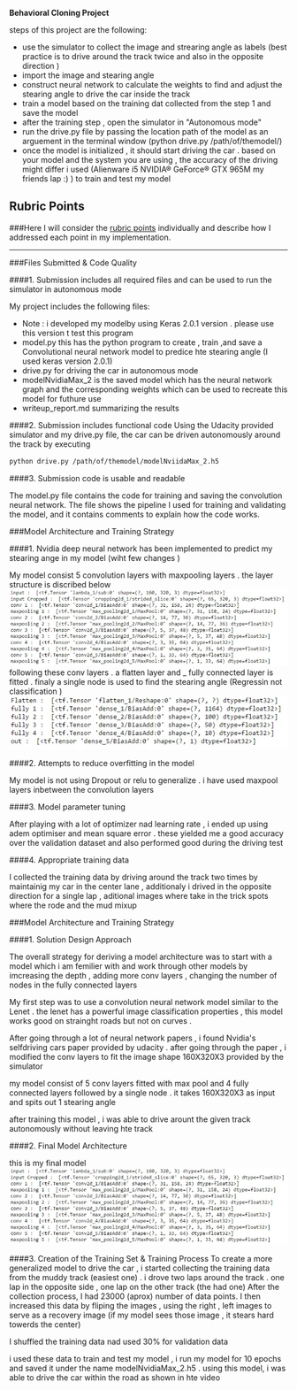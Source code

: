 **Behavioral Cloning Project**

steps of this project are the following:
* use the simulator to collect the image and strearing angle as labels (best practice is to drive around the track twice and also in the opposite direction )
* import the image and stearing angle 
* construct neural network to calculate the weights to find and adjust the stearing angle to drive the car inside the track 
* train a model based on the training dat collected from the step 1 and save the model 
* after the training step , open the simulator in  "Autonomous mode"
* run the drive.py file by passing the location path of the model as an arguement in the terminal window
          (python drive.py /path/of/themodel/)
* once the model is initialized , it should start driving the car . based on your model and the system you are using , the accuracy of the driving might differ i used (Alienware i5 NVIDIA® GeForce® GTX 965M   my friends lap :) ) to train and test my model



[//]: # (Image References)

[image1]: ./img/conv.jpg "Convolution layer"
[image2]: ./img/fullyConnected.jpg "Fully connected"
[image3]: ./examples/placeholder_small.png "Recovery Image"
[image4]: ./examples/placeholder_small.png "Recovery Image"
[image5]: ./examples/placeholder_small.png "Recovery Image"
[image6]: ./examples/placeholder_small.png "Normal Image"
[image7]: ./examples/placeholder_small.png "Flipped Image"

## Rubric Points
###Here I will consider the [rubric points](https://review.udacity.com/#!/rubrics/432/view) individually and describe how I addressed each point in my implementation.  

---
###Files Submitted & Code Quality

####1. Submission includes all required files and can be used to run the simulator in autonomous mode

My project includes the following files:
* Note : i developed my modelby using Keras 2.0.1 version . please use this version t test this program
* model.py this has the python program to create , train ,and save a Convolutional neural network model to predice hte stearing angle (I used keras version 2.0.1)
* drive.py for driving the car in autonomous mode
* modelNvidiaMax_2 is the saved model which has the neural network graph and the corresponding weights which can be used to recreate this model for futhure use
* writeup_report.md  summarizing the results

####2. Submission includes functional code
Using the Udacity provided simulator and my drive.py file, the car can be driven autonomously around the track by executing 
```sh
python drive.py /path/of/themodel/modelNviidaMax_2.h5
```

####3. Submission code is usable and readable

The model.py file contains the code for training and saving the convolution neural network. The file shows the pipeline I used for training and validating the model, and it contains comments to explain how the code works.

###Model Architecture and Training Strategy

####1. Nvidia deep neural network has been implemented to predict my stearing ange in my model (wiht few changes )

My model consist 5 convolution layers with maxpooling layers . the layer structure is discribed below
![alt text][image1]
following these conv layers . a flatten layer and _ fully connected layer is fitted . finaly a single node is used to find the stearing angle (Regressin not classification )
![alt text][image2]

####2. Attempts to reduce overfitting in the model
 
My model is not using Dropout or relu to generalize  . i have used maxpool layers inbetween the convolution layers 

####3. Model parameter tuning

After playing with a lot of optimizer nad learning rate , i ended up using adem optimiser and mean square error . these yielded me a good accuracy over the validation dataset and also performed good during the driving test  

####4. Appropriate training data

I collected the training data by driving around the track two times by maintainig my car in the center lane , additionaly i drived in the opposite direction for a single lap , aditional images where take in the trick spots where the rode and the mud mixup 

###Model Architecture and Training Strategy

####1. Solution Design Approach

The overall strategy for deriving a model architecture was to start with a model which i am femilier with and work through other models by imcreasing the depth , adding more conv layers , changing the number of nodes in the fully connected layers 

My first step was to use a convolution neural network model similar to the Lenet  . the lenet has a powerful image classification properties , this model works good on strainght roads but not on curves . 

After going through a lot of neural network papers , i found Nvidia's selfdriving cars paper provided by udacity . after going through the paper , i modified the conv layers to fit the image shape 160X320X3 provided by the simulator 

my model consist of 5 conv layers fitted with max pool and 4 fully connected layers followed by a single node . it  takes 160X320X3 as input and spits out 1 stearing angle 



after training this model , i was able to drive arount the given track autonomously without leaving hte track 

####2. Final Model Architecture

this is my final model 
![alt text][image1]

####3. Creation of the Training Set & Training Process
To create a more generalized model to drive the car , i started collecting the training data from the muddy track (easiest one) . i drove two laps around the track . one lap in the opposite side , one lap on the other track (the had one)
After the collection process, I had 23000 (aprox) number of data points. I then increased  this data by fliping the images , using the right , left images to serve as a recovery image (if my model sees those image  , it stears hard towerds the center) 


I shuffled the training data nad used 30% for validation data 

i used these data to train and test my model , i run my model for 10 epochs and saved it under the name modelNvidiaMax_2.h5 . using this model, i was able to drive the car within the road as shown in hte video 
